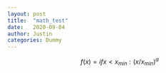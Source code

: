 ```yaml
---
layout: post
title:  "math_test"
date:   2020-09-04
author: Justin
categories: Dummy
---
```


$$f(x)= if x < x_{min} : (x/x_{min})^a$$  
